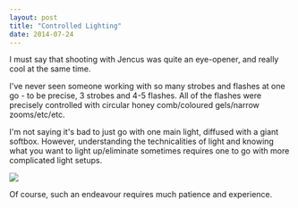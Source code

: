 ```yaml
---
layout: post
title: "Controlled Lighting"
date: 2014-07-24
---
```


I must say that shooting with Jencus was quite an eye-opener, and really cool at the same time.

I've never seen someone working with so many strobes and flashes at one go - to be precise, 3 strobes and 4-5 flashes. All of the flashes were precisely controlled with circular honey comb/coloured gels/narrow zooms/etc/etc. 

I'm not saying it's bad to just go with one main light, diffused with a giant softbox. However, understanding the technicalities of light and knowing what you want to light up/eliminate sometimes requires one to go with more complicated light setups. 

<img src="/images/post_rel/01.jpg"> 

Of course, such an endeavour requires much patience and experience.